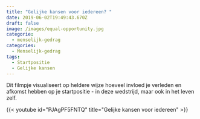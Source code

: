 ```yaml
---
title: "Gelijke kansen voor iedereen? "
date: 2019-06-02T19:49:43.670Z
draft: false
image: /images/equal-opportunity.jpg
categorie:
  - menselijk-gedrag
categories:
  - Menselijk-gedrag
tags:
  - Startpositie
  - Gelijke kansen
---
```

Dit filmpje visualiseert op heldere wijze hoeveel invloed je verleden en afkomst hebben op je startpositie - in deze wedstrijd, maar ook in het leven zelf.

{{< youtube id="PJAgPF5FNTQ" title="Gelijke kansen voor iedereen" >}}